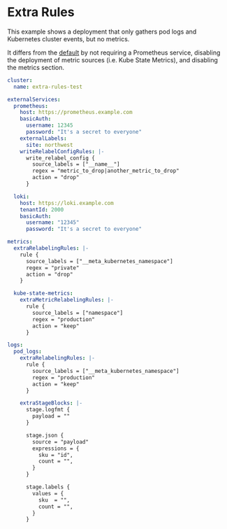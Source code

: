 # Extra Rules

This example shows a deployment that only gathers pod logs and Kubernetes cluster events, but no metrics.

It differs from the [default](../default-values) by not requiring a Prometheus service, disabling the deployment of metric sources (i.e. Kube State Metrics), and disabling the metrics section.

```yaml
cluster:
  name: extra-rules-test

externalServices:
  prometheus:
    host: https://prometheus.example.com
    basicAuth:
      username: 12345
      password: "It's a secret to everyone"
    externalLabels:
      site: northwest
    writeRelabelConfigRules: |-
      write_relabel_config {
        source_labels = ["__name__"]
        regex = "metric_to_drop|another_metric_to_drop"
        action = "drop"
      }

  loki:
    host: https://loki.example.com
    tenantId: 2000
    basicAuth:
      username: "12345"
      password: "It's a secret to everyone"

metrics:
  extraRelabelingRules: |-
    rule {
      source_labels = ["__meta_kubernetes_namespace"]
      regex = "private"
      action = "drop"
    }

  kube-state-metrics:
    extraMetricRelabelingRules: |-
      rule {
        source_labels = ["namespace"]
        regex = "production"
        action = "keep"
      }

logs:
  pod_logs:
    extraRelabelingRules: |-
      rule {
        source_labels = ["__meta_kubernetes_namespace"]
        regex = "production"
        action = "keep"
      }

    extraStageBlocks: |-
      stage.logfmt {
        payload = ""
      }

      stage.json {
        source = "payload"
        expressions = {
          sku = "id",
          count = "",
        }
      }

      stage.labels {
        values = {
          sku  = "",
          count = "",
        }
      }
```
